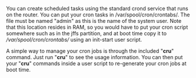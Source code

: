 You can create scheduled tasks using the standard crond service that runs on the router.  You can put your cron tasks in /var/spool/cron/crontabs/. The file must be named "admin" as this is the name of the system user.  Note that this location resides in RAM, so you would have to put your cron script somewhere such as in the jffs partition, and at boot time copy it to _/var/spool/cron/crontabs/_ using an init-start user script.

A simple way to manage your cron jobs is through the included "**cru**" command.  Just run "**cru**" to see the usage information.  You can then put your "**cru**" commands inside a user script to re-generate your cron jobs at boot time.